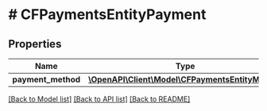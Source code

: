 # # CFPaymentsEntityPayment

## Properties

Name | Type | Description | Notes
------------ | ------------- | ------------- | -------------
**payment_method** | [**\OpenAPI\Client\Model\CFPaymentsEntityMethod**](CFPaymentsEntityMethod.md) |  | [optional]

[[Back to Model list]](../../README.md#models) [[Back to API list]](../../README.md#endpoints) [[Back to README]](../../README.md)
